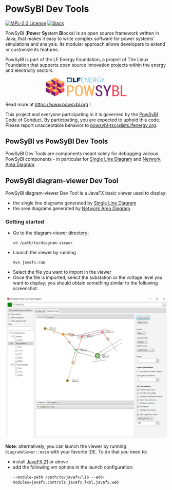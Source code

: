 # PowSyBl Dev Tools

[![MPL-2.0 License](https://img.shields.io/badge/license-MPL_2.0-blue.svg)](https://www.mozilla.org/en-US/MPL/2.0/)
[![Slack](https://img.shields.io/badge/slack-powsybl-blueviolet.svg?logo=slack)](https://join.slack.com/t/powsybl/shared_invite/zt-rzvbuzjk-nxi0boim1RKPS5PjieI0rA)

PowSyBl (**Pow**er **Sy**stem **Bl**ocks) is an open source framework written in Java, that makes it easy to write complex
software for power systems’ simulations and analysis. Its modular approach allows developers to extend or customize its
features.

PowSyBl is part of the LF Energy Foundation, a project of The Linux Foundation that supports open source innovation projects
within the energy and electricity sectors.

<p align="center">
<img src="https://raw.githubusercontent.com/powsybl/powsybl-gse/main/gse-spi/src/main/resources/images/logo_lfe_powsybl.svg?sanitize=true" alt="PowSyBl Logo" width="50%"/>
</p>

Read more at https://www.powsybl.org !

This project and everyone participating in it is governed by the [PowSyBl Code of Conduct](https://github.com/powsybl/.github/blob/main/CODE_OF_CONDUCT.md).
By participating, you are expected to uphold this code. Please report unacceptable behavior to [powsybl-tsc@lists.lfenergy.org](mailto:powsybl-tsc@lists.lfenergy.org).

## PowSyBl vs PowSyBl Dev Tools

PowSyBl Dev Tools are components meant solely for debugging various PowSyBl components - in particular for [Single Line Diagram](https://github.com/powsybl/powsybl-diagram/tree/main/single-line-diagram) and [Network Area Diagram](https://github.com/powsybl/powsybl-diagram/tree/main/network-area-diagram).

## PowSyBl diagram-viewer Dev Tool
PowSyBl diagram-viewer Dev Tool is a JavaFX basic viewer used to display:
* the single line diagrams generated by [Single Line Diagram](https://github.com/powsybl/powsybl-diagram/tree/main/single-line-diagram)
* the area diagrams generated by [Network Area Diagram](https://github.com/powsybl/powsybl-diagram/tree/main/network-area-diagram).

### Getting started
- Go to the diagram-viewer directory:
  ```
  cd /path/to/diagram-viewer
  ```
- Launch the viewer by running
  ```
  mvn javafx:run
  ```
- Select the file you want to import in the viewer
- Once the file is imported, select the substation or the voltage level you want to display; you should obtain something similar to the following screenshot:

![Viewer screenshot](.github/viewerv-screenshot.png)

**Note**: alternatively, you can launch the viewer by running `DiagramViewer::main` with your favorite IDE.
To do that you need to:
* install [JavaFX 21](https://openjfx.io/) or above
* add the following vm options in the launch configuration:
  ```
  --module-path /path/to/javafx/lib --add-modules=javafx.controls,javafx.fxml,javafx.web
  ```
